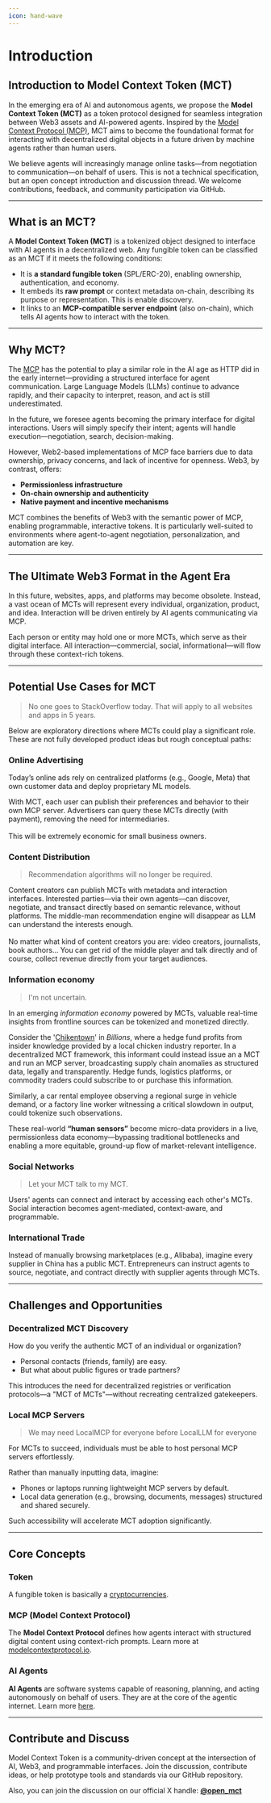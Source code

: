 ```yaml
---
icon: hand-wave
---
```


# Introduction

## Introduction to Model Context Token (MCT)

In the emerging era of AI and autonomous agents, we propose the **Model Context Token (MCT)** as a  token protocol designed for seamless integration between Web3 assets and AI-powered agents. Inspired by the [Model Context Protocol (MCP)](https://modelcontextprotocol.io/introduction), MCT aims to become the foundational format for interacting with decentralized digital objects in a future driven by machine agents rather than human users.

We believe agents will increasingly manage online tasks—from negotiation to communication—on behalf of users. This is not a technical specification, but an open concept introduction and discussion thread. We welcome contributions, feedback, and community participation via GitHub.

***

## What is an MCT?

A **Model Context Token (MCT)** is a tokenized object designed to interface with AI agents in a decentralized web. Any fungible token can be classified as an MCT if it meets the following conditions:

* It is **a standard fungible token** (SPL/ERC-20), enabling ownership, authentication, and economy.
* It embeds its **raw prompt** or context metadata on-chain, describing its purpose or representation. This is enable discovery.
* It links to an **MCP-compatible server endpoint** (also on-chain), which tells AI agents how to interact with the token.

***

## Why MCT?

The [MCP](https://modelcontextprotocol.io/introduction) has the potential to play a similar role in the AI age as HTTP did in the early internet—providing a structured interface for agent communication. Large Language Models (LLMs) continue to advance rapidly, and their capacity to interpret, reason, and act is still underestimated.

In the future, we foresee agents becoming the primary interface for digital interactions. Users will simply specify their intent; agents will handle execution—negotiation, search, decision-making.

However, Web2-based implementations of MCP face barriers due to data ownership, privacy concerns, and lack of incentive for openness. Web3, by contrast, offers:

* **Permissionless infrastructure**
* **On-chain ownership and authenticity**
* **Native payment and incentive mechanisms**

MCT combines the benefits of Web3 with the semantic power of MCP, enabling programmable, interactive tokens. It is particularly well-suited to environments where agent-to-agent negotiation, personalization, and automation are key.

***

## The Ultimate Web3 Format in the Agent Era

In this future, websites, apps, and platforms may become obsolete. Instead, a vast ocean of MCTs will represent every individual, organization, product, and idea. Interaction will be driven entirely by AI agents communicating via MCP.

Each person or entity may hold one or more MCTs, which serve as their digital interface. All interaction—commercial, social, informational—will flow through these context-rich tokens.

***

## Potential Use Cases for MCT

> No one goes to StackOverflow today. That will apply to all websites and apps in 5 years.

Below are exploratory directions where MCTs could play a significant role. These are not fully developed product ideas but rough conceptual paths:

### Online Advertising

Today’s online ads rely on centralized platforms (e.g., Google, Meta) that own customer data and deploy proprietary ML models.

With MCT, each user can publish their preferences and behavior to their own MCP server. Advertisers can query these MCTs directly (with payment), removing the need for intermediaries.\
\
This will be extremely economic for small business owners.

### Content Distribution

> Recommendation algorithms will no longer be required.

Content creators can publish MCTs with metadata and interaction interfaces. Interested parties—via their own agents—can discover, negotiate, and transact directly based on semantic relevance, without platforms. The middle-man recommendation engine will disappear as LLM can understand the interests enough.\
\
No matter what kind of content creators you are: video creators, journalists, book authors... You can get rid of the middle player and talk directly and of course, collect revenue directly from your target audiences.

### Information economy

> I'm not uncertain.

In an emerging _information economy_ powered by MCTs, valuable real-time insights from frontline sources can be tokenized and monetized directly.&#x20;

Consider the '[Chikentown](https://www.imdb.com/title/tt9141488/)' in _Billions_, where a hedge fund profits from insider knowledge provided by a local chicken industry reporter. In a decentralized MCT framework, this informant could instead issue an a MCT and run an MCP server, broadcasting supply chain anomalies as structured data, legally and transparently. Hedge funds, logistics platforms, or commodity traders could subscribe to or purchase this information.&#x20;

Similarly, a car rental employee observing a regional surge in vehicle demand, or a factory line worker witnessing a critical slowdown in output, could tokenize such observations.

&#x20;These real-world **“human sensors”** become micro-data providers in a live, permissionless data economy—bypassing traditional bottlenecks and enabling a more equitable, ground-up flow of market-relevant intelligence.

### Social Networks

> Let your MCT talk to my MCT.

Users' agents can connect and interact by accessing each other's MCTs. Social interaction becomes agent-mediated, context-aware, and programmable.

### International Trade

Instead of manually browsing marketplaces (e.g., Alibaba), imagine every supplier in China has a public MCT. Entrepreneurs can instruct agents to source, negotiate, and contract directly with supplier agents through MCTs.

***

## Challenges and Opportunities

### Decentralized MCT Discovery

How do you verify the authentic MCT of an individual or organization?

* Personal contacts (friends, family) are easy.
* But what about public figures or trade partners?

This introduces the need for decentralized registries or verification protocols—a "MCT of MCTs"—without recreating centralized gatekeepers.

### Local MCP Servers

> We may need LocalMCP for everyone before LocalLLM for everyone

For MCTs to succeed, individuals must be able to host personal MCP servers effortlessly.

Rather than manually inputting data, imagine:

* Phones or laptops running lightweight MCP servers by default.
* Local data generation (e.g., browsing, documents, messages) structured and shared securely.

Such accessibility will accelerate MCT adoption significantly.

***

## Core Concepts

### Token

A fungible token is basically a [cryptocurrencies](https://en.wikipedia.org/wiki/Cryptocurrency).

### MCP (Model Context Protocol)

The **Model Context Protocol** defines how agents interact with structured digital content using context-rich prompts. Learn more at [modelcontextprotocol.io](https://modelcontextprotocol.io/introduction).

### AI Agents

**AI Agents** are software systems capable of reasoning, planning, and acting autonomously on behalf of users. They are at the core of the agentic internet. Learn more [here](https://cloud.google.com/discover/what-are-ai-agents).

***

## Contribute and Discuss

Model Context Token is a community-driven concept at the intersection of AI, Web3, and programmable interfaces. Join the discussion, contribute ideas, or help prototype tools and standards via our GitHub repository.

Also, you can join the discussion on our official X handle: [**@open\_mct**](https://x.com/OPEN_MCT)
